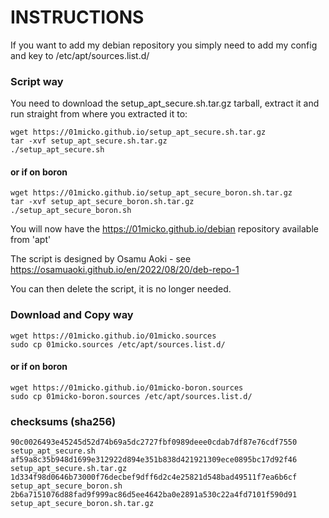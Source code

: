 # INSTRUCTIONS

If you want to add my debian repository you simply need to add my config and key to /etc/apt/sources.list.d/

### Script way

You need to download the setup_apt_secure.sh.tar.gz tarball, extract it and run straight from
where you extracted it to:


```
wget https://01micko.github.io/setup_apt_secure.sh.tar.gz
tar -xvf setup_apt_secure.sh.tar.gz
./setup_apt_secure.sh
```
#### or if on boron

```
wget https://01micko.github.io/setup_apt_secure_boron.sh.tar.gz
tar -xvf setup_apt_secure_boron.sh.tar.gz
./setup_apt_secure_boron.sh
```

You will now have the https://01micko.github.io/debian repository available from 'apt'

The script is designed by Osamu Aoki - see https://osamuaoki.github.io/en/2022/08/20/deb-repo-1

You can then delete the script, it is no longer needed.

### Download and Copy way


```
wget https://01micko.github.io/01micko.sources
sudo cp 01micko.sources /etc/apt/sources.list.d/
```
#### or if on boron

```
wget https://01micko.github.io/01micko-boron.sources
sudo cp 01micko-boron.sources /etc/apt/sources.list.d/
```


### checksums (sha256)

```
90c0026493e45245d52d74b69a5dc2727fbf0989deee0cdab7df87e76cdf7550  setup_apt_secure.sh
af59a8c35b948d1699e312922d894e351b838d421921309ece0895bc17d92f46  setup_apt_secure.sh.tar.gz
1d334f98d0646b73000f76decbef9dff6d2c4e25821d548bad49511f7ea6b6cf  setup_apt_secure_boron.sh
2b6a7151076d88fad9f999ac86d5ee4642ba0e2891a530c22a4fd7101f590d91  setup_apt_secure_boron.sh.tar.gz
```
